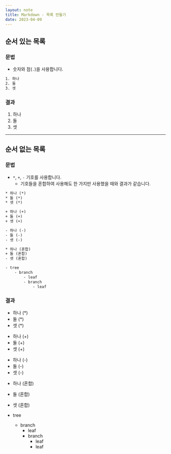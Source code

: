 ```yaml
---
layout: note
title: Markdown - 목록 만들기
date: 2023-04-09
---
```





## 순서 있는 목록



### 문법

- 숫자와 점(`.`)을 사용합니다.

```txt
1. 하나
2. 둘
3. 셋
```


### 결과

1. 하나
2. 둘
3. 셋




---




## 순서 없는 목록


### 문법

- `*`, `+`, `-` 기호를 사용합니다.
    - 기호들을 혼합하여 사용해도 한 가지만 사용했을 때와 결과가 같습니다.

```txt
* 하나 (*)
* 둘 (*)
* 셋 (*)

+ 하나 (+)
+ 둘 (+)
+ 셋 (+)

- 하나 (-)
- 둘 (-)
- 셋 (-)

* 하나 (혼합)
+ 둘 (혼합)
- 셋 (혼합)

- tree
    - branch
        - leaf
        - branch
            - leaf
```


### 결과

* 하나 (*)
* 둘 (*)
* 셋 (*)

+ 하나 (+)
+ 둘 (+)
+ 셋 (+)

- 하나 (-)
- 둘 (-)
- 셋 (-)

* 하나 (혼합)
+ 둘 (혼합)
- 셋 (혼합)

- tree
    - branch
        - leaf
        - branch
            - leaf
            - leaf
